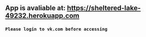 
##        App is avaliable at: https://sheltered-lake-49232.herokuapp.com
###        `Please login to vk.com before accessing`
